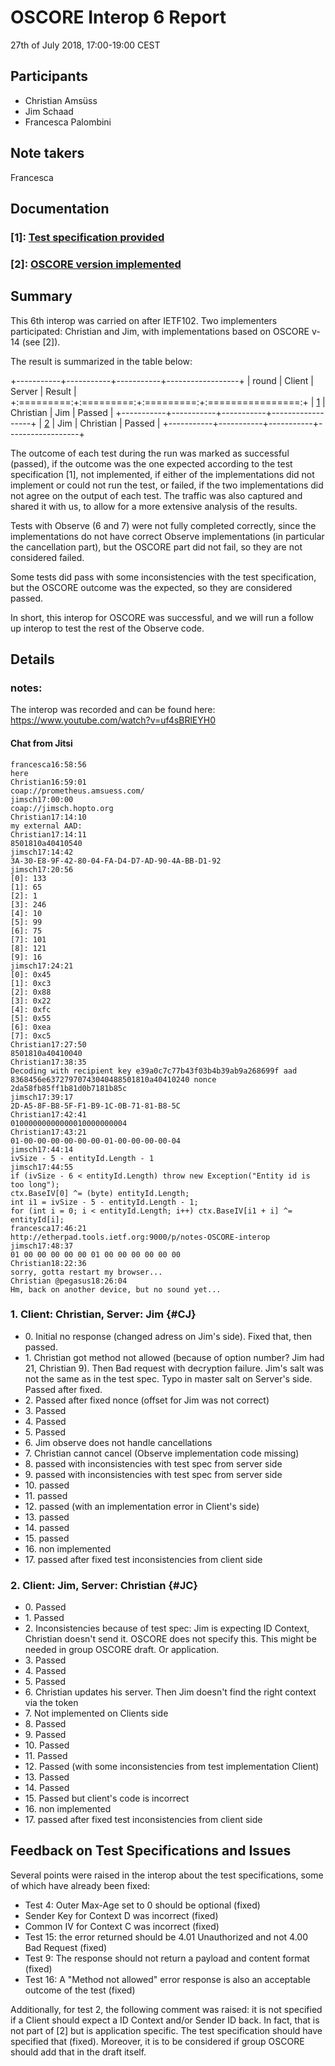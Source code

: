 # OSCORE Interop 6 Report

27th of July 2018, 17:00-19:00 CEST

## Participants

- Christian Amsüss
- Jim Schaad
- Francesca Palombini

## Note takers

Francesca

## Documentation

### \[1\]: [Test specification provided](test-spec5.html)

### \[2\]: [OSCORE version implemented](https://tools.ietf.org/html/draft-ietf-core-object-security-14)

## Summary

This 6th interop was carried on after IETF102. Two implementers participated: Christian and Jim, with implementations based on OSCORE v-14 (see \[2\]).

The result is summarized in the table below:

+-----------+-----------+-----------+------------------+
|    round  |   Client  |   Server  |       Result     |
+:=========:+:=========:+:=========:+:================:+
| [1](#CJ)  | Christian |    Jim    |      Passed      |
+-----------+-----------+-----------+------------------+
| [2](#JC)  |    Jim    | Christian |      Passed      |
+-----------+-----------+-----------+------------------+

The outcome of each test during the run was marked as successful (passed), if the outcome was the one expected according to the test specification \[1\], not implemented, if either of the implementations did not implement or could not run the test, or failed, if the two implementations did not agree on the output of each test. The traffic was also captured and shared it with us, to allow for a more extensive analysis of the results.

Tests with Observe (6 and 7) were not fully completed correctly, since the implementations do not have correct Observe implementations (in particular the cancellation part), but the OSCORE part did not fail, so they are not considered failed. 

Some tests did pass with some inconsistencies with the test specification, but the OSCORE outcome was the expected, so they are considered passed.

In short, this interop for OSCORE was successful, and we will run a follow up interop to test the rest of the Observe code.

## Details

### notes:

The interop was recorded and can be found here: https://www.youtube.com/watch?v=uf4sBRlEYH0

#### Chat from Jitsi

~~~~~~~~~~~~~~
francesca16:58:56
here
Christian16:59:01
coap://prometheus.amsuess.com/
jimsch17:00:00
coap://jimsch.hopto.org
Christian17:14:10
my external AAD:
Christian17:14:11
8501810a40410540
jimsch17:14:42
3A-30-E8-9F-42-80-04-FA-D4-D7-AD-90-4A-BB-D1-92
jimsch17:20:56
[0]: 133
[1]: 65
[2]: 1
[3]: 246
[4]: 10
[5]: 99
[6]: 75
[7]: 101
[8]: 121
[9]: 16
jimsch17:24:21
[0]: 0x45
[1]: 0xc3
[2]: 0x88
[3]: 0x22
[4]: 0xfc
[5]: 0x55
[6]: 0xea
[7]: 0xc5
Christian17:27:50
8501810a40410040
Christian17:38:35
Decoding with recipient key e39a0c7c77b43f03b4b39ab9a268699f aad 8368456e63727970743040488501810a40410240 nonce 2da58fb85ff1b81d0b7181b85c
jimsch17:39:17
2D-A5-8F-B8-5F-F1-B9-1C-0B-71-81-B8-5C
Christian17:42:41
01000000000000010000000004
Christian17:43:21
01-00-00-00-00-00-00-01-00-00-00-00-04
jimsch17:44:14
ivSize - 5 - entityId.Length - 1
jimsch17:44:55
if (ivSize - 6 < entityId.Length) throw new Exception("Entity id is too long");
ctx.BaseIV[0] ^= (byte) entityId.Length;
int i1 = ivSize - 5 - entityId.Length - 1;
for (int i = 0; i < entityId.Length; i++) ctx.BaseIV[i1 + i] ^= entityId[i];
francesca17:46:21
http://etherpad.tools.ietf.org:9000/p/notes-OSCORE-interop
jimsch17:48:37
01 00 00 00 00 00 01 00 00 00 00 00 00
Christian18:22:36
sorry, gotta restart my browser...
Christian @pegasus18:26:04
Hm, back on another device, but no sound yet...
~~~~~~~~~~~~~~

### 1. Client: Christian, Server: Jim {#CJ}

* 0\. Initial no response (changed adress on Jim's side). Fixed that, then passed.
* 1\. Christian got method not allowed (because of option number? Jim had 21, Christian 9). Then Bad request with decryption failure. Jim's salt was not the same as in the test spec. Typo in master salt on Server's side. Passed after fixed.
* 2\. Passed after fixed nonce (offset for Jim was not correct)
* 3\. Passed
* 4\. Passed 
* 5\. Passed 
* 6\. Jim observe does not handle cancellations
* 7\. Christian cannot cancel (Observe implementation code missing)
* 8\. passed with inconsistencies with test spec from server side
* 9\. passed with inconsistencies with test spec from server side
* 10\. passed 
* 11\. passed 
* 12\. passed (with an implementation error in Client's side)
* 13\. passed
* 14\. passed
* 15\. passed
* 16\. non implemented
* 17\. passed after fixed test inconsistencies from client side

### 2. Client: Jim, Server: Christian {#JC}

* 0\. Passed
* 1\. Passed
* 2\. Inconsistencies because of test spec: Jim is expecting ID Context, Christian doesn't send it. OSCORE does not specify this. This might be needed in group OSCORE draft. Or application.
* 3\. Passed
* 4\. Passed
* 5\. Passed
* 6\. Christian updates his server. Then Jim doesn't find the right context via the token
* 7\. Not implemented on Clients side
* 8\. Passed
* 9\. Passed
* 10\. Passed
* 11\. Passed
* 12\. Passed (with some inconsistencies from test implementation Client)
* 13\. Passed
* 14\. Passed
* 15\. Passed but client's code is incorrect
* 16\. non implemented
* 17\. passed after fixed test inconsistencies from client side

## Feedback on Test Specifications and Issues

Several points were raised in the interop about the test specifications, some of which have already been fixed:

* Test 4: Outer Max-Age set to 0 should be optional (fixed)
* Sender Key for Context D was incorrect (fixed)
* Common IV for Context C was incorrect (fixed)
* Test 15: the error returned should be 4.01 Unauthorized and not 4.00 Bad Request (fixed)
* Test 9: The response should not return a payload and content format (fixed)
* Test 16: A "Method not allowed" error response is also an acceptable outcome of the test (fixed)

Additionally, for test 2, the following comment was raised: it is not specified if a Client should expect a ID Context and/or Sender ID back. In fact, that is not part of \[2\] but is application specific. The test specification should have specified that (fixed). Moreover, it is to be considered if group OSCORE should add that in the draft itself.

